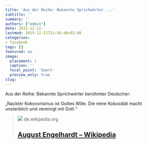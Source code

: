 ```yaml
---
title: 'Aus der Reihe: Bekannte Sprichwörter ...'
subtitle: ''
summary: ''
authors: ["admin"]
date: 2015-12-12
lastmod: 2015-12-12T21:56:48+01:00
categories:
- facebook
tags: []
featured: no
image:
  placement: 1
  caption: ''
  focal_point: 'Smart'
  preview_only: true
slug: ''
---
```

Aus der Reihe: Bekannte Sprichwörter berühmter Deutscher:

„Nackter Kokovorismus ist Gottes Wille. Die reine Kokosdiät macht unsterblich und vereinigt mit Gott.“
> [![](https://upload.wikimedia.org/wikipedia/commons/8/88/August_Engelhardt_1911.jpg)](https://de.wikipedia.org/wiki/August_Engelhardt)
> de.wikipedia.org
> ## [August Engelhardt – Wikipedia](https://de.wikipedia.org/wiki/August_Engelhardt)
>

